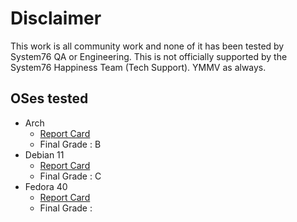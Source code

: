 # Disclaimer

This work is all community work and none of it has been tested by System76 QA or Engineering. This is not officially supported by the System76 Happiness Team (Tech Support). YMMV as always. 

## OSes tested

- Arch 
   - [Report Card](https://github.com/ahoneybun/Install-Other-System76/blob/main/Arch/report-card.md)
   - Final Grade : B
- Debian 11 
   - [Report Card](https://github.com/ahoneybun/Install-Other-System76/blob/main/Debian/report-card.md)
   - Final Grade : C
- Fedora 40
   - [Report Card](https://github.com/ahoneybun/Install-Other-System76/blob/main/Fedora/README.md)
   - Final Grade :
